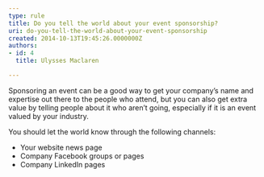 ```yaml
---
type: rule
title: Do you tell the world about your event sponsorship?
uri: do-you-tell-the-world-about-your-event-sponsorship
created: 2014-10-13T19:45:26.0000000Z
authors:
- id: 4
  title: Ulysses Maclaren

---
```


Sponsoring an event can be a good way to get your company’s name and expertise out there to the people who attend, but you can also get extra value by telling people about it who aren’t going, especially if it is an event valued by your industry.
 
​You should let the world know through the following channels:

- Your website news page​​
- Company Facebook groups or pages
- Company LinkedIn pages
